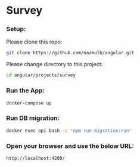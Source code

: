 # Survey

### Setup:

Please clone this repo:

```sh
git clone https://github.com/nazmulb/angular.git
```

Please change directory to this project:

```sh
cd angular/projects/survey
```

### Run the App:

```sh
docker-compose up
```

### Run DB migration:

```sh
docker exec api bash -c "npm run migration:run"
```

### Open your browser and use the below URL:
`http://localhost:4200/`